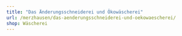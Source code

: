 ```yaml
---
title: "Das Änderungsschneiderei und Ökowäscherei"
url: /merzhausen/das-aenderungsschneiderei-und-oekowaescherei/
shop: Wäscherei
---
```

